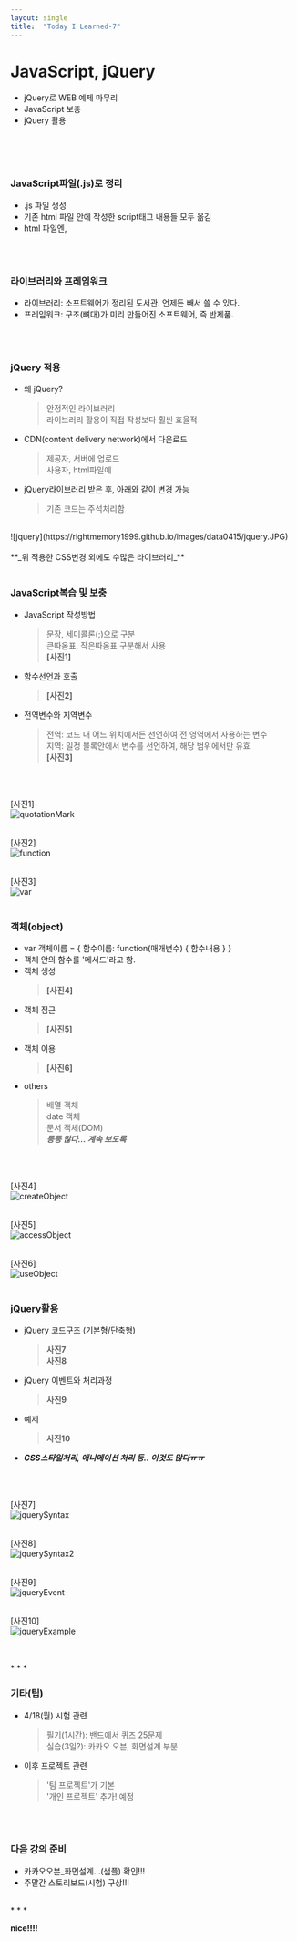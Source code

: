 ```yaml
---
layout: single
title:  "Today I Learned-7"
---
```


# JavaScript, jQuery
  * jQuery로 WEB 예제 마무리
  * JavaScript 보충
  * jQuery 활용
<br>
<br>
<br>

### JavaScript파일(.js)로 정리
  * .js 파일 생성
  * 기존 html 파일 안에 작성한 script태그 내용들 모두 옮김
  * html 파일엔, **_<script src = '파일명.js'></script>_**

<br>
<br>

### 라이브러리와 프레임워크
  * 라이브러리: 소프트웨어가 정리된 도서관. 언제든 빼서 쓸 수 있다.
  * 프레임워크: 구조(뼈대)가 미리 만들어진 소프트웨어, 즉 반제품.

<br>
<br>

### jQuery 적용
  * 왜 jQuery? <br>
    > 안정적인 라이브러리 <br>
    > 라이브러리 활용이 직접 작성보다 훨씬 효율적 <br>
  * CDN(content delivery network)에서 다운로드 <br>
    > 제공자, 서버에 업로드 <br>
    > 사용자, html파일에 **_<script src = 라이브러리 URL></script>_** <br>
  * jQuery라이브러리 받은 후, 아래와 같이 변경 가능 <br>
    > 기존 코드는 주석처리함 <br>
<br>
![jquery](https://rightmemory1999.github.io/images/data0415/jquery.JPG)
<br>
<br>
**_위 적용한 CSS변경 외에도 수많은 라이브러리_**

<br>
<br>

### JavaScript복습 및 보충
  * JavaScript 작성방법 <br>
    > 문장, 세미콜론(;)으로 구분 <br>
    > 큰따옴표, 작은따옴표 구분해서 사용 <br>
    > **[사진1]** <br>

  * 함수선언과 호출 <br>
    > **[사진2]** <br>
  
  * 전역변수와 지역변수 <br>
    > 전역: 코드 내 어느 위치에서든 선언하여 전 영역에서 사용하는 변수<br>
    > 지역: 일정 블록안에서 변수를 선언하여, 해당 범위에서만 유효 <br>
    > **[사진3]** <br>

<br>
<br>

  [사진1]
<br>
![quotationMark](https://rightmemory1999.github.io/images/data0415/quotationMark.JPG)
<br>
<br>

  [사진2]
<br>
![function](https://rightmemory1999.github.io/images/data0415/function.JPG)
<br>
<br>

  [사진3]
<br>
![var](https://rightmemory1999.github.io/images/data0415/var.JPG)
<br>
<br>


### 객체(object)
  * var 객체이름 = { 함수이름: function(매개변수) { 함수내용 } } <br>
  * 객체 안의 함수를 '메서드'라고 함. <br>
  * 객체 생성 <br>
    > **[사진4]** <br>
  * 객체 접근 <br>
    > **[사진5]** <br>
  * 객체 이용 <br>
    > **[사진6]** <br>
  * others <br>
    > 배열 객체 <br>
    > date 객체 <br>
    > 문서 객체(DOM) <br>
    > **_등등 많다... 계속 보도록_**

<br>
<br>

  [사진4]
<br>
![createObject](https://rightmemory1999.github.io/images/data0415/createObject.JPG)
<br>
<br>

  [사진5]
<br>
![accessObject](https://rightmemory1999.github.io/images/data0415/accessObject.JPG)
<br>
<br>

  [사진6]
<br>
![useObject](https://rightmemory1999.github.io/images/data0415/useObject.JPG)
<br>
<br>

### jQuery활용
  * jQuery 코드구조 (기본형/단축형)
    > **사진7** <br>
    > **사진8** <br>
  * jQuery 이벤트와 처리과정
    > **사진9** <br>
  * 예제
    > **사진10** <br>
  * **_CSS스타일처리, 애니메이션 처리 등.. 이것도 많다ㅠㅠ_**

<br>
<br>

  [사진7]
<br>
![jquerySyntax](https://rightmemory1999.github.io/images/data0415/jquerySyntax.JPG)
<br>
<br>

  [사진8]
<br>
![jquerySyntax2](https://rightmemory1999.github.io/images/data0415/jquerySyntax2.JPG)
<br>
<br>

  [사진9]
<br>
![jqueryEvent](https://rightmemory1999.github.io/images/data0415/jqueryEvent.JPG)
<br>
<br>

  [사진10]
<br>
![jqueryExample](https://rightmemory1999.github.io/images/data0415/jqueryExample.JPG)
<br>
<br>

<br>
* * *
<br>

### 기타(팁)
  * 4/18(월) 시험 관련 <br>
    > 필기(1시간): 밴드에서 퀴즈 25문제 <br>
    > 실습(3일?): 카카오 오븐, 화면설계 부분
  * 이후 프로젝트 관련 <br>
    > '팀 프로젝트'가 기본 <br>
    > '개인 프로젝트' 추가! 예정
 
<br>
<br>
 
### 다음 강의 준비
  * 카카오오븐_화면설계...(샘플) 확인!!!
  * 주말간 스토리보드(시험) 구상!!!

<br>
* * *
<br>

**nice!!!!**
